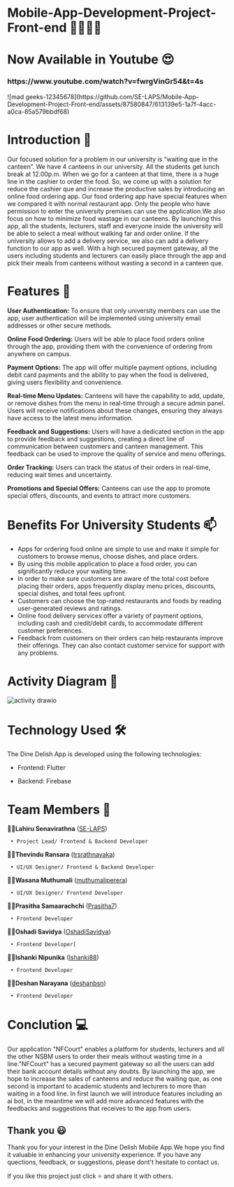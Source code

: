 # Mobile-App-Development-Project-Front-end 🔰📲👩‍🎓

# Now Available in Youtube 😍
<h3>https://www.youtube.com/watch?v=fwrgVinGr54&t=4s</h3>
![mad geeks-12345678](https://github.com/SE-LAPS/Mobile-App-Development-Project-Front-end/assets/87580847/613139e5-1a7f-4acc-a0ca-85a579bbdf68)

# Introduction 🌱
Our focused solution for a problem in our university is “waiting que in the canteen”.
We have 4 canteens in our university. All the students get lunch break at 12.00p.m. When we go for a canteen at that time, there is a huge line in the cashier to order the food. So, we come up with a solution for reduce the cashier que and increase the productive sales by introducing an online food ordering app. Our food ordering app have special features when we compared it with normal restaurant app. Only the people who have permission to enter the university premises can use the application.We also focus on how to minimize food wastage in our canteens. By launching this app, all the students, lecturers, staff and everyone inside the university will be able to select a meal without walking far and order online. If the university allows to add a delivery service, we also can add a delivery function to our app as well.
With a high secured payment gateway, all the users including students and lecturers can easily place through the app and pick their meals from canteens without wasting a second in a canteen que. 

# Features 🌱

**User Authentication:** To ensure that only university members can use the app, user authentication will be implemented using university email addresses or other 
  secure methods.

**Online Food Ordering:** Users will be able to place food orders online through the app, providing them with the convenience of ordering from anywhere on campus.

**Payment Options:** The app will offer multiple payment options, including debit card payments and the ability to pay when the food is delivered, giving users 
  flexibility and convenience.

**Real-time Menu Updates:** Canteens will have the capability to add, update, or remove dishes from the menu in real-time through a secure admin panel. Users will 
  receive notifications about these changes, ensuring they always have access to the latest menu information.

**Feedback and Suggestions:** Users will have a dedicated section in the app to provide feedback and suggestions, creating a direct line of communication between 
  customers and canteen management. This feedback can be used to improve the quality of service and menu offerings.

**Order Tracking:** Users can track the status of their orders in real-time, reducing wait times and uncertainty.

**Promotions and Special Offers:** Canteens can use the app to promote special offers, discounts, and events to attract more customers.

# Benefits For University Students 📫
* Apps for ordering food online are simple to use and make it simple for customers to browse menus, choose dishes, and place orders.
* By using this mobile application to place a food order, you can significantly reduce your waiting time.
* In order to make sure customers are aware of the total cost before placing their orders, apps frequently display menu prices, discounts, special dishes, and 
  total fees upfront.
* Customers can choose the top-rated restaurants and foods by reading user-generated reviews and ratings.
* Online food delivery services offer a variety of payment options, including cash and credit/debit cards, to accommodate different customer preferences.
* Feedback from customers on their orders can help restaurants improve their offerings. They can also contact customer service for support with any problems.

# Activity Diagram 🔭
![activity drawio](https://github.com/SE-LAPS/Mobile-App-Development-Project-Front-end/assets/97075043/c59bf9ec-0641-4f52-82f4-396cb41aa298)

# Technology Used 🛠️
The Dine Delish App is developed using the following technologies:

   * Frontend: Flutter
  
   * Backend: Firebase
  
# Team Members 👯
👨‍🎓**Lahiru Senavirathna** ([SE-LAPS](https://github.com/SE-LAPS))
 
     • Project Lead/ Frontend & Backend Developer
👨‍🎓**Thevindu Ransara** ([trsrathnayaka](https://github.com/trsrathnayaka))
  
     • UI/UX Designer/ Frontend & Backend Developer
👨‍🎓**Wasana Muthumali** ([muthumaliperera](https://github.com/muthumaliperera))
  
     • UI/UX Designer/ Frontend Developer
👨‍🎓**Prasitha Samaarachchi** ([Prasitha7](https://github.com/Prasitha7))
  
     • Frontend Developer
👨‍🎓**Oshadi Savidya** ([OshadiSavidya](https://github.com/OshadiSavidya))
  
     • Frontend Developer[
👨‍🎓**Ishanki Nipunika** ([Ishanki88](https://github.com/Ishanki88))
  
     • Frontend Developer
👨‍🎓**Deshan Narayana** ([deshanbsn](https://github.com/deshanbsn))
  
     • Frontend Developer

# Conclution 💻
Our application "NFCourt" enables a platform for students, lecturers and all the other NSBM users to order their meals without wasting time in a line."NFCourt" has a secured payment gateway so all the users can add their bank account details without any doubts. By launching the app, we hope to increase the sales of canteens and reduce the waiting que, as one second is important to academic students and lecturers to more than waiting in a food line. In first launch we will introduce features including an ai bot, in the meantime we will add more advanced features with the feedbacks and suggestions that receives to the app from users.

## Thank you 😃
Thank you for your interest in the Dine Delish Mobile App.We hope you find it valuable in enhancing your university experience. If you have any quections, feedback, or suggestions, please dont't hesitate to contact us.

If you like this project just click ⭐ and share it with others.


 

